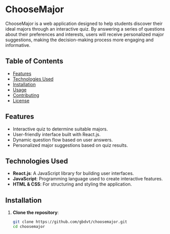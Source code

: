 # ChooseMajor

ChooseMajor is a web application designed to help students discover their ideal majors through an interactive quiz. By answering a series of questions about their preferences and interests, users will receive personalized major suggestions, making the decision-making process more engaging and informative.

## Table of Contents
- [Features](#features)
- [Technologies Used](#technologies-used)
- [Installation](#installation)
- [Usage](#usage)
- [Contributing](#contributing)
- [License](#license)

## Features
- Interactive quiz to determine suitable majors.
- User-friendly interface built with React.js.
- Dynamic question flow based on user answers.
- Personalized major suggestions based on quiz results.

## Technologies Used
- **React.js**: A JavaScript library for building user interfaces.
- **JavaScript**: Programming language used to create interactive features.
- **HTML & CSS**: For structuring and styling the application.

## Installation
1. **Clone the repository**:
   ```bash
   git clone https://github.com/gbdvt/choosemajor.git
   cd choosemajor
